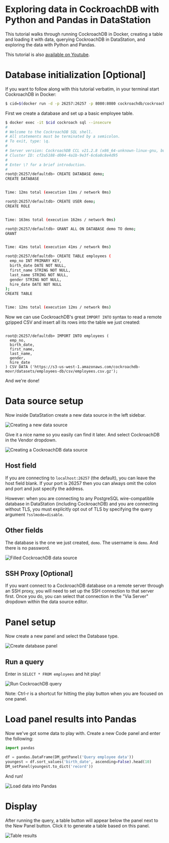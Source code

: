 # Exploring data in CockroachDB with Python and Pandas in DataStation

This tutorial walks through running CockroachDB in Docker, creating a
table and loading it with data, querying CockroachDB in DataStation,
and exploring the data with Python and Pandas.

This tutorial is also [available on Youtube](https://www.youtube.com/watch?v=q_jRBvbwIzU).

# Database initialization [Optional]

If you want to follow along with this tutorial verbatim, in your
terminal start CockroachDB in Docker:

```bash
$ cid=$(docker run -d -p 26257:26257 -p 8080:8080 cockroachdb/cockroach start-single-node --insecure)
```

First we create a database and set up a basic employee table.

```bash
$ docker exec -it $cid cockroach sql --insecure
#
# Welcome to the CockroachDB SQL shell.
# All statements must be terminated by a semicolon.
# To exit, type: \q.
#
# Server version: CockroachDB CCL v21.2.8 (x86_64-unknown-linux-gnu, built 2022/04/05 01:47:17, go1.16.6) (same version as client)
# Cluster ID: cf2a5188-d004-4a1b-9e3f-6c6a8c8e4d95
#
# Enter \? for a brief introduction.
#
root@:26257/defaultdb> CREATE DATABASE demo;
CREATE DATABASE


Time: 12ms total (execution 11ms / network 0ms)

root@:26257/defaultdb> CREATE USER demo;
CREATE ROLE


Time: 163ms total (execution 162ms / network 0ms)

root@:26257/defaultdb> GRANT ALL ON DATABASE demo TO demo;
GRANT


Time: 41ms total (execution 41ms / network 0ms)

root@:26257/defaultdb> CREATE TABLE employees (
  emp_no INT PRIMARY KEY,
  birth_date DATE NOT NULL,
  first_name STRING NOT NULL,
  last_name STRING NOT NULL,
  gender STRING NOT NULL,
  hire_date DATE NOT NULL
);
CREATE TABLE


Time: 12ms total (execution 12ms / network 0ms)
```

Now we can use CockroachDB's great `IMPORT INTO` syntax to read a
remote gzipped CSV and insert all its rows into the table we just
created:

```

root@:26257/defaultdb> IMPORT INTO employees (
  emp_no,
  birth_date,
  first_name,
  last_name,
  gender,
  hire_date
) CSV DATA ('https://s3-us-west-1.amazonaws.com/cockroachdb-movr/datasets/employees-db/csv/employees.csv.gz');
```

And we're done!

# Data source setup

Now inside DataStation create a new data source in the left sidebar.

![Creating a new data source](/tutorials/create-data-source.gif)

Give it a nice name so you easily can find it later. And select CockroachDB
in the Vendor dropdown.

![Creating a CockroachDB data source](/tutorials/create-cockroachdb-data-source.png)

## Host field

If you are connecting to `localhost:26257` (the default), you can
leave the host field blank. If your port is 26257 then you can always
omit the colon and port and just specify the address.

However: when you are connecting to any PostgreSQL wire-compatible
database in DataStation (including CockroachDB) and you are connecting
without TLS, you must explicitly opt out of TLS by specifying the
query argument `?sslmode=disable`.

## Other fields

The database is the one we just created, `demo`. The username is
`demo`. And there is no password.

![Filled CockroachDB data source](/tutorials/cockroachdb-data-source-filled.png)

## SSH Proxy [Optional]

If you want connect to a CockroachDB database on a remote server through an
SSH proxy, you will need to set up the SSH connection to that server
first. Once you do, you can select that connection in the "Via Server"
dropdown within the data source editor.

# Panel setup

Now create a new panel and select the Database type.

![Create database panel](/tutorials/create-cockroachdb-database-panel.gif)

## Run a query

Enter in `SELECT * FROM employees` and hit play!

![Run CockroachDB query](/tutorials/run-cockroachdb-query.gif)

Note: Ctrl-r is a shortcut for hitting the play button when you are
focused on one panel.

# Load panel results into Pandas

Now we've got some data to play with. Create a new Code panel and enter the following:

```python
import pandas

df = pandas.DataFrame(DM_getPanel('Query employee data'))
youngest = df.sort_values('birth_date', ascending=False).head(10)
DM_setPanel(youngest.to_dict('record'))
```

And run!

![Load data into Pandas](/tutorials/cockroachdb-pandas-panel.gif)

# Display

After running the query, a table button will appear below the panel
next to the New Panel button. Click it to generate a table based on
this panel.

![Table results](/tutorials/table-cockroachdb-database-results.gif)
